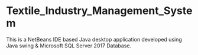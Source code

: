 # Textile_Industry_Management_System
This is a NetBeans IDE based Java desktop application developed using Java swing &amp; Microsoft SQL Server 2017 Database.
